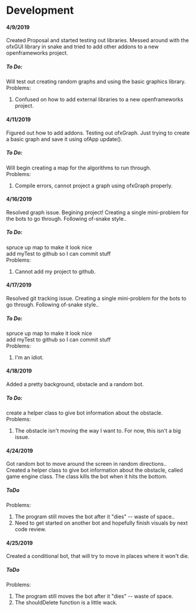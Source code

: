 # Development
#### 4/9/2019
Created Proposal and started testing out libraries. Messed around with the ofxGUI library in snake and tried to add other addons to a new openframeworks project.<br/>
##### To Do:<br/>
Will test out creating random graphs and using the basic graphics library.<br/>
Problems:
1. Confused on how to add external libraries to a new openframeworks project.<br/>
#### 4/11/2019
Figured out how to add addons. Testing out ofxGraph. Just trying to create a basic graph and save it using ofApp update().<br/>
##### To Do:<br/>
Will begin creating a map for the algorithms to run through.<br/>
Problems:
1. Compile errors, cannot project a graph using ofxGraph properly.<br/>
#### 4/16/2019
Resolved graph issue. Begining project! Creating a single mini-problem for the bots to go through. Following of-snake style..<br/>
##### To Do:<br/>
spruce up map to make it look nice<br/>
add myTest to github so I can commit stuff<br/>
Problems:
1. Cannot add my project to github.<br/>
#### 4/17/2019
Resolved git tracking issue. Creating a single mini-problem for the bots to go through. Following of-snake style..<br/>
##### To Do:<br/>
spruce up map to make it look nice<br/>
add myTest to github so I can commit stuff<br/>
Problems:
1. I'm an idiot.<br/>
#### 4/18/2019
Added a pretty background, obstacle and a random bot.<br/>
##### To Do:<br/>
create a helper class to give bot information about the obstacle.<br/>
Problems:
1. The obstacle isn't moving the way I want to. For now, this isn't a big issue.<br/>
#### 4/24/2019
Got random bot to move around the screen in random directions..<br/>
Created a helper class to give bot information about the obstacle, called game engine class. The class kills the bot when it hits the bottom.<br/>
##### ToDo <br/>
Problems:
1. The program still moves the bot after it "dies" -- waste of space..<br/>
2. Need to get started on another bot and hopefully finish visuals by next code review.
#### 4/25/2019
Created a conditional bot, that will try to move in places where it won't die.<br/>
##### ToDo <br/>
Problems:
1. The program still moves the bot after it "dies" -- waste of space.<br/>
2. The shouldDelete function is a little wack.
